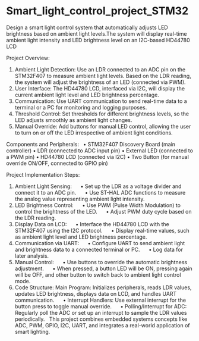 # Smart_light_control_project_STM32
Design a smart light control system that automatically adjusts LED brightness based on ambient light levels.The system will display real-time ambient light intensity and LED brightness level on an I2C-based HD44780 LCD

Project Overview:
 
1. Ambient Light Detection: Use an LDR connected to an ADC pin on the STM32F407 to measure ambient light levels. Based on the LDR reading, the system will adjust the brightness of an LED (connected via PWM).
2. User Interface: The HD44780 LCD, interfaced via I2C, will display the current ambient light level and LED brightness percentage.
3. Communication: Use UART communication to send real-time data to a terminal or a PC for monitoring and logging purposes.
4. Threshold Control: Set thresholds for different brightness levels, so the LED adjusts smoothly as ambient light changes.
5. Manual Override: Add buttons for manual LED control, allowing the user to turn on or off the LED irrespective of ambient light conditions.

Components and Peripherals:
 
• STM32F407 Discovery Board (main controller)
• LDR (connected to ADC input pin)
• External LED (connected to a PWM pin)
• HD44780 LCD (connected via I2C)
• Two Button (for manual override ON/OFF, connected to GPIO pin)

Project Implementation Steps:
 
1. Ambient Light Sensing:
     • Set up the LDR as a voltage divider and connect it to an ADC pin.
     • Use ST-HAL ADC functions to measure the analog value representing ambient light intensity.
2. LED Brightness Control:
     • Use PWM (Pulse Width Modulation) to control the brightness of the LED.
     • Adjust PWM duty cycle based on the LDR reading.
3. Display Data on LCD:
     • Interface the HD44780 LCD with the STM32F407 using the I2C protocol.
     • Display real-time values, such as ambient light level and LED brightness percentage.
4. Communication via UART:
     • Configure UART to send ambient light and brightness data to a connected terminal or PC.
     • Log data for later analysis.
5. Manual Control:
     • Use buttons to override the automatic brightness adjustment.
     • When pressed, a button LED will be ON, pressing again will be OFF, and other button to switch back to ambient light control mode.
6. Code Structure:  Main Program: Initializes peripherals, reads LDR values, updates LED brightness, displays data on LCD, and handles UART communication.
     • Interrupt Handlers: Use external interrupt for the button press to toggle manual override.
     • Polling/Interrupt for ADC: Regularly poll the ADC or set up an interrupt to sample the LDR values periodically.
 
This project combines embedded systems concepts like ADC, PWM, GPIO, I2C, UART, and integrates a real-world application of smart lighting.

